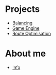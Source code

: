 # Projects
- [Balancing](/balancing)
- [Game Engine](/game-engine)
- [Route Optimisation](/route-optimisation)



# About me
- [Info](/cv)
